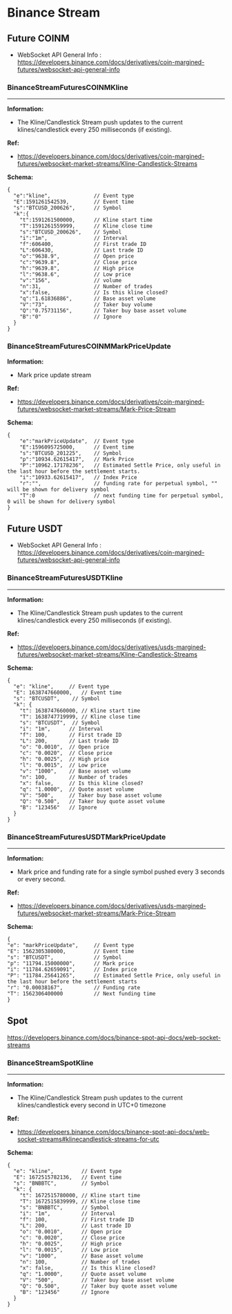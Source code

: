 # Binance Stream
## Future COINM
- WebSocket API General Info
 : https://developers.binance.com/docs/derivatives/coin-margined-futures/websocket-api-general-info

### BinanceStreamFuturesCOINMKline
---

**Information:**

- The Kline/Candlestick Stream push updates to the current klines/candlestick every 250 milliseconds (if existing).

**Ref:** 
- https://developers.binance.com/docs/derivatives/coin-margined-futures/websocket-market-streams/Kline-Candlestick-Streams

**Schema:**
```
{
  "e":"kline",				// Event type
  "E":1591261542539,		// Event time
  "s":"BTCUSD_200626",		// Symbol
  "k":{
    "t":1591261500000,		// Kline start time
    "T":1591261559999,		// Kline close time
    "s":"BTCUSD_200626",	// Symbol
    "i":"1m",				// Interval
    "f":606400,				// First trade ID
    "L":606430,				// Last trade ID
    "o":"9638.9",			// Open price
    "c":"9639.8",			// Close price
    "h":"9639.8",			// High price
    "l":"9638.6",			// Low price
    "v":"156",				// volume
    "n":31,					// Number of trades
    "x":false,				// Is this kline closed?
    "q":"1.61836886",		// Base asset volume
    "V":"73",				// Taker buy volume
    "Q":"0.75731156",		// Taker buy base asset volume
    "B":"0"					// Ignore
  }
}
```

### BinanceStreamFuturesCOINMMarkPriceUpdate

**Information:**

- Mark price update stream

**Ref:** 
- https://developers.binance.com/docs/derivatives/coin-margined-futures/websocket-market-streams/Mark-Price-Stream

**Schema:**
```
{
	"e":"markPriceUpdate",	// Event type
  	"E":1596095725000,		// Event time
   	"s":"BTCUSD_201225",	// Symbol
  	"p":"10934.62615417",	// Mark Price
  	"P":"10962.17178236",	// Estimated Settle Price, only useful in the last hour before the settlement starts.
	"i":"10933.62615417",   // Index Price 
  	"r":"",					// funding rate for perpetual symbol, "" will be shown for delivery symbol
  	"T":0					// next funding time for perpetual symbol, 0 will be shown for delivery symbol
}
```

## Future USDT
- WebSocket API General Info
 : https://developers.binance.com/docs/derivatives/coin-margined-futures/websocket-api-general-info

### BinanceStreamFuturesUSDTKline
---

**Information:**

- The Kline/Candlestick Stream push updates to the current klines/candlestick every 250 milliseconds (if existing).


**Ref:** 
- https://developers.binance.com/docs/derivatives/usds-margined-futures/websocket-market-streams/Kline-Candlestick-Streams

**Schema:**
```
{
  "e": "kline",     // Event type
  "E": 1638747660000,   // Event time
  "s": "BTCUSDT",    // Symbol
  "k": {
    "t": 1638747660000, // Kline start time
    "T": 1638747719999, // Kline close time
    "s": "BTCUSDT",  // Symbol
    "i": "1m",      // Interval
    "f": 100,       // First trade ID
    "L": 200,       // Last trade ID
    "o": "0.0010",  // Open price
    "c": "0.0020",  // Close price
    "h": "0.0025",  // High price
    "l": "0.0015",  // Low price
    "v": "1000",    // Base asset volume
    "n": 100,       // Number of trades
    "x": false,     // Is this kline closed?
    "q": "1.0000",  // Quote asset volume
    "V": "500",     // Taker buy base asset volume
    "Q": "0.500",   // Taker buy quote asset volume
    "B": "123456"   // Ignore
  }
}
```

### BinanceStreamFuturesUSDTMarkPriceUpdate
---

**Information:**

- Mark price and funding rate for a single symbol pushed every 3 seconds or every second.


**Ref:** 
- https://developers.binance.com/docs/derivatives/usds-margined-futures/websocket-market-streams/Mark-Price-Stream

**Schema:**

```
{
"e": "markPriceUpdate",  	// Event type
"E": 1562305380000,      	// Event time
"s": "BTCUSDT",          	// Symbol
"p": "11794.15000000",   	// Mark price
"i": "11784.62659091",		// Index price
"P": "11784.25641265",		// Estimated Settle Price, only useful in the last hour before the settlement starts
"r": "0.00038167",       	// Funding rate
"T": 1562306400000       	// Next funding time
}
```

## Spot
https://developers.binance.com/docs/binance-spot-api-docs/web-socket-streams

### BinanceStreamSpotKline
---
**Information:**

- The Kline/Candlestick Stream push updates to the current klines/candlestick every second in UTC+0 timezone




**Ref:** 
- https://developers.binance.com/docs/binance-spot-api-docs/web-socket-streams#klinecandlestick-streams-for-utc

**Schema:**

```
{
  "e": "kline",         // Event type
  "E": 1672515782136,   // Event time
  "s": "BNBBTC",        // Symbol
  "k": {
    "t": 1672515780000, // Kline start time
    "T": 1672515839999, // Kline close time
    "s": "BNBBTC",      // Symbol
    "i": "1m",          // Interval
    "f": 100,           // First trade ID
    "L": 200,           // Last trade ID
    "o": "0.0010",      // Open price
    "c": "0.0020",      // Close price
    "h": "0.0025",      // High price
    "l": "0.0015",      // Low price
    "v": "1000",        // Base asset volume
    "n": 100,           // Number of trades
    "x": false,         // Is this kline closed?
    "q": "1.0000",      // Quote asset volume
    "V": "500",         // Taker buy base asset volume
    "Q": "0.500",       // Taker buy quote asset volume
    "B": "123456"       // Ignore
  }
}
```